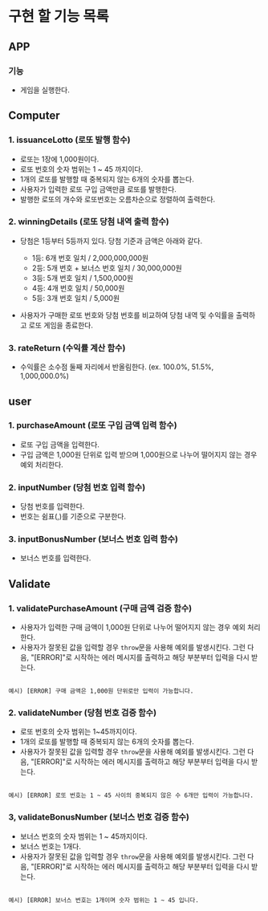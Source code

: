 # 구현 할 기능 목록

## APP

### 기능

- 게임을 실행한다.

## Computer

### 1. issuanceLotto (로또 발행 함수)

- 로또는 1장에 1,000원이다.
- 로또 번호의 숫자 범위는 1 ~ 45 까지이다.
- 1개의 로또를 발행할 때 중복되지 않는 6개의 숫자를 뽑는다.
- 사용자가 입력한 로또 구입 금액만큼 로또를 발행한다.
- 발행한 로또의 개수와 로또번호는 오름차순으로 정렬하여 출력한다.

### 2. winningDetails (로또 당첨 내역 출력 함수)

- 당첨은 1등부터 5등까지 있다. 당첨 기준과 금액은 아래와 같다.

  - 1등: 6개 번호 일치 / 2,000,000,000원
  - 2등: 5개 번호 + 보너스 번호 일치 / 30,000,000원
  - 3등: 5개 번호 일치 / 1,500,000원
  - 4등: 4개 번호 일치 / 50,000원
  - 5등: 3개 번호 일치 / 5,000원

- 사용자가 구매한 로또 번호와 당첨 번호를 비교하여 당첨 내역 및 수익률을 출력하고 로또 게임을 종료한다.

### 3. rateReturn (수익률 계산 함수)

- 수익률은 소수점 둘째 자리에서 반올림한다. (ex. 100.0%, 51.5%, 1,000,000.0%)

## user

### 1. purchaseAmount (로또 구입 금액 입력 함수)

- 로또 구입 금액을 입력한다.
- 구입 금액은 1,000원 단위로 입력 받으며 1,000원으로 나누어 떨어지지 않는 경우 예외 처리한다.

### 2. inputNumber (당첨 번호 입력 함수)

- 당첨 번호를 입력한다.
- 번호는 쉼표(,)를 기준으로 구분한다.

### 3. inputBonusNumber (보너스 번호 입력 함수)

- 보너스 번호를 입력한다.

## Validate

### 1. validatePurchaseAmount (구매 금액 검증 함수)

- 사용자가 입력한 구매 금액이 1,000원 단위로 나누어 떨어지지 않는 경우 예외 처리한다.
- 사용자가 잘못된 값을 입력할 경우 `throw`문을 사용해 예외를 발생시킨다. 그런 다음, "[ERROR]"로 시작하는 에러 메시지를 출력하고 해당 부분부터 입력을 다시 받는다.

```

예시) [ERROR] 구매 금액은 1,000원 단위로만 입력이 가능합니다.

```

### 2. validateNumber (당첨 번호 검증 함수)

- 로또 번호의 숫자 범위는 1~45까지이다.
- 1개의 로또를 발행할 때 중복되지 않는 6개의 숫자를 뽑는다.
- 사용자가 잘못된 값을 입력할 경우 `throw`문을 사용해 예외를 발생시킨다. 그런 다음, "[ERROR]"로 시작하는 에러 메시지를 출력하고 해당 부분부터 입력을 다시 받는다.

```

예시) [ERROR] 로또 번호는 1 ~ 45 사이의 중복되지 않은 수 6개만 입력이 가능합니다.

```

### 3, validateBonusNumber (보너스 번호 검증 함수)

- 보너스 번호의 숫자 범위는 1 ~ 45까지이다.
- 보너스 번호는 1개다.
- 사용자가 잘못된 값을 입력할 경우 `throw`문을 사용해 예외를 발생시킨다. 그런 다음, "[ERROR]"로 시작하는 에러 메시지를 출력하고 해당 부분부터 입력을 다시 받는다.

```

예시) [ERROR] 보너스 번호는 1개이며 숫자 범위는 1 ~ 45 입니다.

```

```

```

